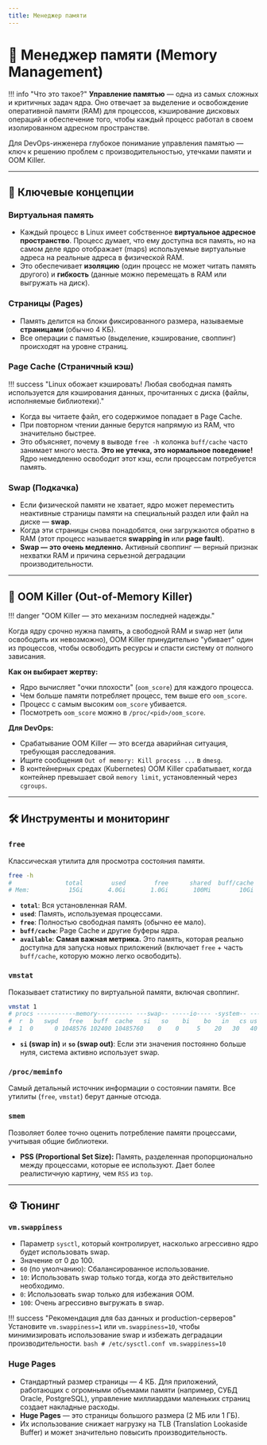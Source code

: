 ```yaml
---
title: Менеджер памяти
---
```


# 🧠 Менеджер памяти (Memory Management)

!!! info "Что это такое?"
    **Управление памятью** — одна из самых сложных и критичных задач ядра. Оно отвечает за выделение и освобождение оперативной памяти (RAM) для процессов, кэширование дисковых операций и обеспечение того, чтобы каждый процесс работал в своем изолированном адресном пространстве.

Для DevOps-инженера глубокое понимание управления памятью — ключ к решению проблем с производительностью, утечками памяти и OOM Killer.

---

## 🔑 Ключевые концепции

### Виртуальная память

- Каждый процесс в Linux имеет собственное **виртуальное адресное пространство**. Процесс думает, что ему доступна вся память, но на самом деле ядро отображает (maps) используемые виртуальные адреса на реальные адреса в физической RAM.
- Это обеспечивает **изоляцию** (один процесс не может читать память другого) и **гибкость** (данные можно перемещать в RAM или выгружать на диск).

### Страницы (Pages)

- Память делится на блоки фиксированного размера, называемые **страницами** (обычно 4 КБ).
- Все операции с памятью (выделение, кэширование, своппинг) происходят на уровне страниц.

### Page Cache (Страничный кэш)

!!! success "Linux обожает кэшировать! Любая свободная память используется для кэширования данных, прочитанных с диска (файлы, исполняемые библиотеки)."

- Когда вы читаете файл, его содержимое попадает в Page Cache.
- При повторном чтении данные берутся напрямую из RAM, что значительно быстрее.
- Это объясняет, почему в выводе `free -h` колонка `buff/cache` часто занимает много места. **Это не утечка, это нормальное поведение!** Ядро немедленно освободит этот кэш, если процессам потребуется память.

### Swap (Подкачка)

- Если физической памяти не хватает, ядро может переместить неактивные страницы памяти на специальный раздел или файл на диске — **swap**.
- Когда эти страницы снова понадобятся, они загружаются обратно в RAM (этот процесс называется **swapping in** или **page fault**).
- **Swap — это очень медленно.** Активный своппинг — верный признак нехватки RAM и причина серьезной деградации производительности.

---

## 🚨 OOM Killer (Out-of-Memory Killer)

!!! danger "OOM Killer — это механизм последней надежды."

Когда ядру срочно нужна память, а свободной RAM и swap нет (или освободить их невозможно), OOM Killer принудительно "убивает" один из процессов, чтобы освободить ресурсы и спасти систему от полного зависания.

**Как он выбирает жертву:**
- Ядро вычисляет "очки плохости" (`oom_score`) для каждого процесса.
- Чем больше памяти потребляет процесс, тем выше его `oom_score`.
- Процесс с самым высоким `oom_score` убивается.
- Посмотреть `oom_score` можно в `/proc/<pid>/oom_score`.

**Для DevOps:**
- Срабатывание OOM Killer — это всегда аварийная ситуация, требующая расследования.
- Ищите сообщения `Out of memory: Kill process ...` в `dmesg`.
- В контейнерных средах (Kubernetes) OOM Killer срабатывает, когда контейнер превышает свой `memory limit`, установленный через `cgroups`.

---

## 🛠️ Инструменты и мониторинг

### `free`

Классическая утилита для просмотра состояния памяти.

```bash
free -h
#               total        used        free      shared  buff/cache   available
# Mem:           15Gi       4.0Gi       1.0Gi       100Mi        10Gi        10.5Gi
```
- **`total`**: Вся установленная RAM.
- **`used`**: Память, используемая процессами.
- **`free`**: Полностью свободная память (обычно ее мало).
- **`buff/cache`**: Page Cache и другие буферы ядра.
- **`available`**: **Самая важная метрика.** Это память, которая реально доступна для запуска новых приложений (включает `free` + часть `buff/cache`, которую можно легко освободить).

### `vmstat`

Показывает статистику по виртуальной памяти, включая своппинг.

```bash
vmstat 1
# procs -----------memory---------- ---swap-- -----io---- -system-- ------cpu-----
#  r  b   swpd   free   buff  cache   si   so    bi    bo   in   cs us sy id wa st
#  1  0      0 1048576 102400 10485760    0    0     5    20   30   40  5  2 90  3  0
```
- **`si` (swap in)** и **`so` (swap out)**: Если эти значения постоянно больше нуля, система активно использует swap.

### `/proc/meminfo`

Самый детальный источник информации о состоянии памяти. Все утилиты (`free`, `vmstat`) берут данные отсюда.

### `smem`

Позволяет более точно оценить потребление памяти процессами, учитывая общие библиотеки.
- **PSS (Proportional Set Size):** Память, разделенная пропорционально между процессами, которые ее используют. Дает более реалистичную картину, чем `RSS` из `top`.

---

## ⚙️ Тюнинг

### `vm.swappiness`

- Параметр `sysctl`, который контролирует, насколько агрессивно ядро будет использовать swap.
- Значение от 0 до 100.
- `60` (по умолчанию): Сбалансированное использование.
- `10`: Использовать swap только тогда, когда это действительно необходимо.
- `0`: Использовать swap только для избежания OOM.
- `100`: Очень агрессивно выгружать в swap.

!!! success "Рекомендация для баз данных и production-серверов"
    Установите `vm.swappiness=1` или `vm.swappiness=10`, чтобы минимизировать использование swap и избежать деградации производительности.
    ```bash
    # /etc/sysctl.conf
    vm.swappiness=10
    ```

### Huge Pages

- Стандартный размер страницы — 4 КБ. Для приложений, работающих с огромными объемами памяти (например, СУБД Oracle, PostgreSQL), управление миллиардами маленьких страниц создает накладные расходы.
- **Huge Pages** — это страницы большого размера (2 МБ или 1 ГБ).
- Их использование снижает нагрузку на TLB (Translation Lookaside Buffer) и может значительно повысить производительность.
